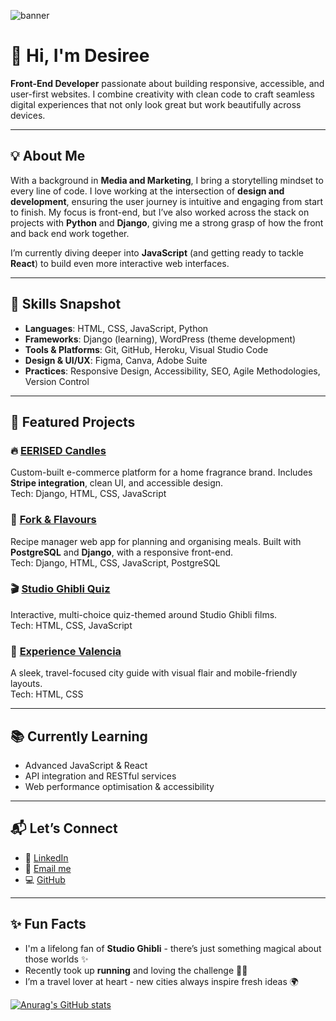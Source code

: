 ![banner](https://github.com/desireealexia/desireealexia/assets/130295888/fa432496-0600-41c6-ba79-b8885b60be28)

# 👋 Hi, I'm Desiree

**Front-End Developer** passionate about building responsive, accessible, and user-first websites. I combine creativity with clean code to craft seamless digital experiences that not only look great but work beautifully across devices.

---

## 💡 About Me

With a background in **Media and Marketing**, I bring a storytelling mindset to every line of code. I love working at the intersection of **design and development**, ensuring the user journey is intuitive and engaging from start to finish. My focus is front-end, but I’ve also worked across the stack on projects with **Python** and **Django**, giving me a strong grasp of how the front and back end work together.

I’m currently diving deeper into **JavaScript** (and getting ready to tackle **React**) to build even more interactive web interfaces.

---

## 🚀 Skills Snapshot

- **Languages**: HTML, CSS, JavaScript, Python  
- **Frameworks**: Django (learning), WordPress (theme development)  
- **Tools & Platforms**: Git, GitHub, Heroku, Visual Studio Code  
- **Design & UI/UX**: Figma, Canva, Adobe Suite  
- **Practices**: Responsive Design, Accessibility, SEO, Agile Methodologies, Version Control  

---

## 🌟 Featured Projects

### 🔥 [EERISED Candles](https://github.com/desireealexia/eerised-candles)  
Custom-built e-commerce platform for a home fragrance brand. Includes **Stripe integration**, clean UI, and accessible design.  
Tech: Django, HTML, CSS, JavaScript

### 🥘 [Fork & Flavours](https://github.com/desireealexia/fork_and_flavour)  
Recipe manager web app for planning and organising meals. Built with **PostgreSQL** and **Django**, with a responsive front-end.  
Tech: Django, HTML, CSS, JavaScript, PostgreSQL

### 🎬 [Studio Ghibli Quiz](https://github.com/desireealexia/Studio-Ghibli-Quiz)  
Interactive, multi-choice quiz-themed around Studio Ghibli films.  
Tech: HTML, CSS, JavaScript

### 🌇 [Experience Valencia](https://github.com/desireealexia/Experience-Valencia)  
A sleek, travel-focused city guide with visual flair and mobile-friendly layouts.  
Tech: HTML, CSS

---

## 📚 Currently Learning

- Advanced JavaScript & React  
- API integration and RESTful services  
- Web performance optimisation & accessibility  

---

## 📬 Let’s Connect

- 💼 [LinkedIn](https://www.linkedin.com/in/desireewilliamsforde/)  
- 📧 [Email me](mailto:desiree.wf0@gmail.com)  
- 💻 [GitHub](https://github.com/desireealexia)

---

## ✨ Fun Facts

- I'm a lifelong fan of **Studio Ghibli** - there’s just something magical about those worlds ✨  
- Recently took up **running** and loving the challenge 🏃‍♀️  
- I’m a travel lover at heart - new cities always inspire fresh ideas 🌍

[![Anurag's GitHub stats](https://github-readme-stats.vercel.app/api?desireealexia=desireealexia)](https://github.com/desireealexia/github-readme-stats)
